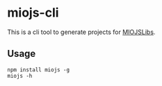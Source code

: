 # miojs-cli

This is a cli tool to generate projects for [MIOJSLibs](https://github.com/miolabs/MIOJSLibs).

## Usage

    npm install miojs -g
    miojs -h